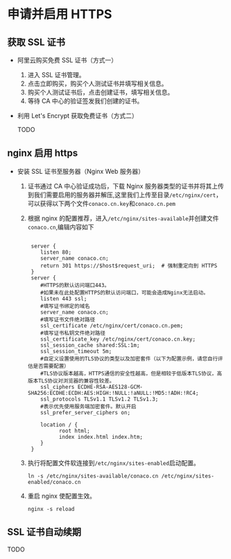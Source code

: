 # 申请并启用 HTTPS

## 获取 SSL 证书

- 阿里云购买免费 SSL 证书（方式一）

  1. 进入 SSL 证书管理。
  2. 点击立即购买，购买个人测试证书并填写相关信息。
  3. 购买个人测试证书后，点击创建证书，填写相关信息。
  4. 等待 CA 中心的验证签发我们创建的证书。

- 利用 Let's Encrypt 获取免费证书（方式二）

  TODO

## nginx 启用 https

- 安装 SSL 证书至服务器（Nginx Web 服务器）

  1. 证书通过 CA 中心验证成功后，下载 Nginx 服务器类型的证书并将其上传到我们需要启用的服务器并解压,这里我们上传至目录`/etc/nginx/cert`，可以获得以下两个文件`conaco.cn.key`和`conaco.cn.pem`
  2. 根据 nginx 的配置推荐，进入`/etc/nginx/sites-available`并创建文件`conaco.cn`,编辑内容如下

     ```HOCON

      server {
         listen 80;
         server_name conaco.cn;
         return 301 https://$host$request_uri;  # 强制重定向到 HTTPS
      }
      server {
         #HTTPS的默认访问端口443。
         #如果未在此处配置HTTPS的默认访问端口，可能会造成Nginx无法启动。
         listen 443 ssl;
         #填写证书绑定的域名
         server_name conaco.cn;
         #填写证书文件绝对路径
         ssl_certificate /etc/nginx/cert/conaco.cn.pem;
         #填写证书私钥文件绝对路径
         ssl_certificate_key /etc/nginx/cert/conaco.cn.key;
         ssl_session_cache shared:SSL:1m;
         ssl_session_timeout 5m;
         #自定义设置使用的TLS协议的类型以及加密套件（以下为配置示例，请您自行评估是否需要配置）
         #TLS协议版本越高，HTTPS通信的安全性越高，但是相较于低版本TLS协议，高版本TLS协议对浏览器的兼容性较差。
         ssl_ciphers ECDHE-RSA-AES128-GCM-SHA256:ECDHE:ECDH:AES:HIGH:!NULL:!aNULL:!MD5:!ADH:!RC4;
         ssl_protocols TLSv1.1 TLSv1.2 TLSv1.3;
         #表示优先使用服务端加密套件。默认开启
         ssl_prefer_server_ciphers on;

         location / {
               root html;
               index index.html index.htm;
         }
      }

     ```

  3. 执行将配置文件软连接到`/etc/nginx/sites-enabled`启动配置。

     `ln -s /etc/nginx/sites-available/conaco.cn /etc/nginx/sites-enabled/conaco.cn`

  4. 重启 nginx 使配置生效。

     `nginx -s reload`

## SSL 证书自动续期

TODO
